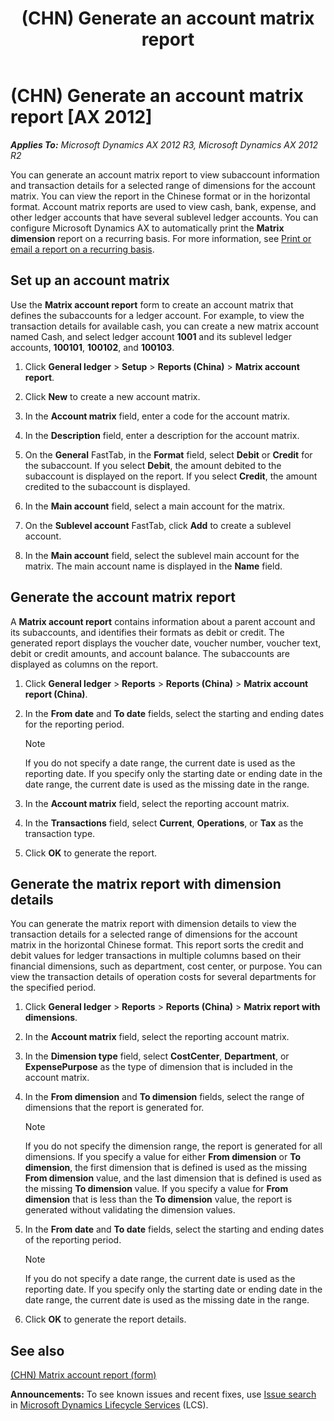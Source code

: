 ﻿---
title: (CHN) Generate an account matrix report
TOCTitle: (CHN) Generate an account matrix report
ms:assetid: 0b3a44d3-02b5-4921-bfdb-26b6ed13eaf8
ms:mtpsurl: https://technet.microsoft.com/en-us/library/JJ663992(v=AX.60)
ms:contentKeyID: 49384578
ms.date: 04/18/2014
mtps_version: v=AX.60
f1_keywords:
- account
- Generate
- matrix
- (CHN)
- China
---

# (CHN) Generate an account matrix report [AX 2012]


_**Applies To:** Microsoft Dynamics AX 2012 R3, Microsoft Dynamics AX 2012 R2_

You can generate an account matrix report to view subaccount information and transaction details for a selected range of dimensions for the account matrix. You can view the report in the Chinese format or in the horizontal format. Account matrix reports are used to view cash, bank, expense, and other ledger accounts that have several sublevel ledger accounts. You can configure Microsoft Dynamics AX to automatically print the **Matrix dimension** report on a recurring basis. For more information, see [Print or email a report on a recurring basis](print-or-email-a-report-on-a-recurring-basis.md).

## Set up an account matrix

Use the **Matrix account report** form to create an account matrix that defines the subaccounts for a ledger account. For example, to view the transaction details for available cash, you can create a new matrix account named Cash, and select ledger account **1001** and its sublevel ledger accounts, **100101**, **100102**, and **100103**.

1.  Click **General ledger** \> **Setup** \> **Reports (China)** \> **Matrix account report**.

2.  Click **New** to create a new account matrix.

3.  In the **Account matrix** field, enter a code for the account matrix.

4.  In the **Description** field, enter a description for the account matrix.

5.  On the **General** FastTab, in the **Format** field, select **Debit** or **Credit** for the subaccount. If you select **Debit**, the amount debited to the subaccount is displayed on the report. If you select **Credit**, the amount credited to the subaccount is displayed.

6.  In the **Main account** field, select a main account for the matrix.

7.  On the **Sublevel account** FastTab, click **Add** to create a sublevel account.

8.  In the **Main account** field, select the sublevel main account for the matrix. The main account name is displayed in the **Name** field.

## Generate the account matrix report

A **Matrix account report** contains information about a parent account and its subaccounts, and identifies their formats as debit or credit. The generated report displays the voucher date, voucher number, voucher text, debit or credit amounts, and account balance. The subaccounts are displayed as columns on the report.

1.  Click **General ledger** \> **Reports** \> **Reports (China)** \> **Matrix account report (China)**.

2.  In the **From date** and **To date** fields, select the starting and ending dates for the reporting period.
    

    > [!NOTE]
    > <P>If you do not specify a date range, the current date is used as the reporting date. If you specify only the starting date or ending date in the date range, the current date is used as the missing date in the range.</P>



3.  In the **Account matrix** field, select the reporting account matrix.

4.  In the **Transactions** field, select **Current**, **Operations**, or **Tax** as the transaction type.

5.  Click **OK** to generate the report.

## Generate the matrix report with dimension details

You can generate the matrix report with dimension details to view the transaction details for a selected range of dimensions for the account matrix in the horizontal Chinese format. This report sorts the credit and debit values for ledger transactions in multiple columns based on their financial dimensions, such as department, cost center, or purpose. You can view the transaction details of operation costs for several departments for the specified period.

1.  Click **General ledger** \> **Reports** \> **Reports (China)** \> **Matrix report with dimensions**.

2.  In the **Account matrix** field, select the reporting account matrix.

3.  In the **Dimension type** field, select **CostCenter**, **Department**, or **ExpensePurpose** as the type of dimension that is included in the account matrix.

4.  In the **From dimension** and **To dimension** fields, select the range of dimensions that the report is generated for.
    

    > [!NOTE]
    > <P>If you do not specify the dimension range, the report is generated for all dimensions. If you specify a value for either <STRONG>From dimension</STRONG> or <STRONG>To dimension</STRONG>, the first dimension that is defined is used as the missing <STRONG>From dimension</STRONG> value, and the last dimension that is defined is used as the missing <STRONG>To dimension</STRONG> value. If you specify a value for <STRONG>From dimension</STRONG> that is less than the <STRONG>To dimension</STRONG> value, the report is generated without validating the dimension values.</P>



5.  In the **From date** and **To date** fields, select the starting and ending dates of the reporting period.
    

    > [!NOTE]
    > <P>If you do not specify a date range, the current date is used as the reporting date. If you specify only the starting date or ending date in the date range, the current date is used as the missing date in the range.</P>



6.  Click **OK** to generate the report details.

## See also

[(CHN) Matrix account report (form)](https://technet.microsoft.com/en-us/library/jj664131\(v=ax.60\))

  
**Announcements:** To see known issues and recent fixes, use [Issue search](http://go.microsoft.com/fwlink/?linkid=389258) in [Microsoft Dynamics Lifecycle Services](http://go.microsoft.com/fwlink/?linkid=306505) (LCS).

